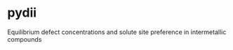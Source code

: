 pydii
=====

Equilibrium defect concentrations and solute site preference in intermetallic compounds
